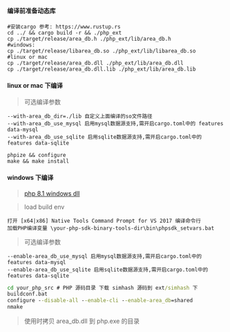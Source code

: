 
#### 编译前准备动态库
```
#安装cargo 参考: https://www.rustup.rs
cd ../ && cargo build -r && ./php_ext
cp ./target/release/area_db.h ./php_ext/lib/area_db.h
#windows:
cp ./target/release/libarea_db.so ./php_ext/lib/libarea_db.so
#linux or mac
cp ./target/release/area_db.dll ./php_ext/lib/area_db.dll
cp ./target/release/area_db.dll.lib ./php_ext/lib/area_db.lib

```


#### linux or mac 下编译

> 可选编译参数

```
--with-area_db_dir=./lib 自定义上面编译的so文件路径
--with-area_db_use_mysql 启用mysql数据源支持,需开启cargo.toml中的 features data-mysql 
--with-area_db_use_sqlite 启用sqlite数据源支持,需开启cargo.toml中的 features data-sqlite
```

```shell
phpize && configure
make && make install
```

#### windows 下编译

> [php 8.1 windows dll](https://github.com/shanliu/area_db/releases)

> load build env

```
打开 [x64|x86] Native Tools Command Prompt for VS 2017 编译命令行
加载PHP编译变量 \your-php-sdk-binary-tools-dir\bin\phpsdk_setvars.bat 
```

> 可选编译参数
```
--enable-area_db_use_mysql 启用mysql数据源支持,需开启cargo.toml中的 features data-mysql 
--enable-area_db_use_sqlite 启用sqlite数据源支持,需开启cargo.toml中的 features data-sqlite
```

```cmd
cd your_php_src # PHP 源码目录 下载 simhash 源码到 ext/simhash 下
buildconf.bat
configure --disable-all --enable-cli --enable-area_db=shared
nmake
```

> 使用时拷贝 area_db.dll 到 php.exe 的目录
